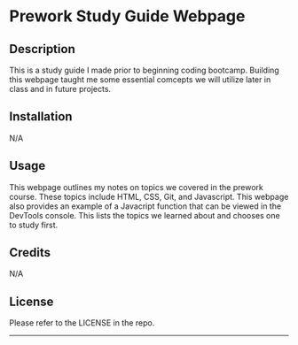 # Prework Study Guide Webpage

## Description

This is a study guide I made prior to beginning coding bootcamp. Building this webpage taught me some essential comcepts we will utilize later in class and in future projects. 

## Installation

N/A

## Usage

This webpage outlines my notes on topics we covered in the prework course. These topics include HTML, CSS, Git, and Javascript. This webpage also provides an example of a Javacript function that can be viewed in the DevTools console. This lists the topics we learned about and chooses one to study first.

## Credits

N/A

## License

Please refer to the LICENSE in the repo.

---